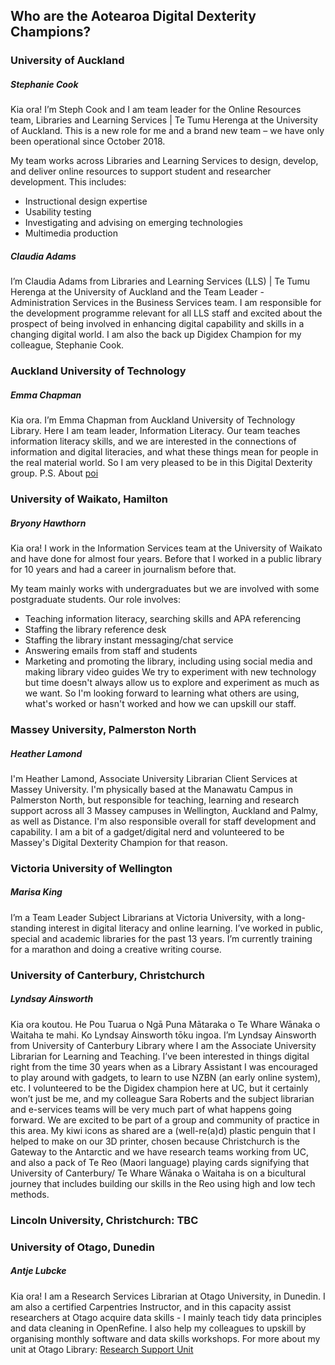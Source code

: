 ## Who are the Aotearoa Digital Dexterity Champions?

### University of Auckland 
##### Stephanie Cook 
Kia ora! I’m Steph Cook and I am team leader for the Online Resources team, Libraries and Learning Services | Te Tumu Herenga at the University of Auckland. This is a new role for me and a brand new team – we have only been operational since October 2018. 

My team works across Libraries and Learning Services to design, develop, and deliver online resources to support student and researcher development. This includes:
* Instructional design expertise
* Usability testing
* Investigating and advising on emerging technologies
* Multimedia production

##### Claudia Adams
I’m Claudia Adams from Libraries and Learning Services (LLS) | Te Tumu Herenga at the University of Auckland and the Team Leader - Administration Services in the Business Services team. I am responsible for the development programme relevant for all LLS staff and excited about the prospect of being involved in enhancing digital capability and skills in a changing digital world. I am also the back up Digidex Champion for my colleague, Stephanie Cook.

### Auckland University of Technology
##### Emma Chapman
Kia ora. I’m Emma Chapman from Auckland University of Technology Library. Here I am team leader, Information Literacy. Our team teaches information literacy skills, and we are interested in the connections of information and digital literacies, and what these things mean for people in the real material world. So I am very pleased to be in this Digital Dexterity group.
P.S. About [poi](http://poi360.nz/#!/)

### University of Waikato, Hamilton
##### Bryony Hawthorn
Kia ora! I work in the Information Services team at the University of Waikato and have done for almost four years. Before that I worked in a public library for 10 years and had a career in journalism before that.

My team mainly works with undergraduates but we are involved with some postgraduate students. Our role involves:
* Teaching information literacy, searching skills and APA referencing
* Staffing the library reference desk
* Staffing the library instant messaging/chat service
* Answering emails from staff and students
* Marketing and promoting the library, including using social media and making library video guides
We try to experiment with new technology but time doesn't always allow us to explore and experiment as much as we want. So I'm looking forward to learning what others are using, what's worked or hasn't worked and how we can upskill our staff. 

### Massey University, Palmerston North
##### Heather Lamond
I'm Heather Lamond, Associate University Librarian Client Services at Massey University. I'm physically based at the Manawatu Campus in Palmerston North, but responsible for teaching, learning and research support across all 3 Massey campuses in Wellington, Auckland and Palmy, as well as Distance. I'm also responsible overall for staff development and capability. 
I am a bit of a gadget/digital nerd and volunteered to be Massey's Digital Dexterity Champion for that reason. 

### Victoria University of Wellington
##### Marisa King
I’m a Team Leader Subject Librarians at Victoria University, with a long-standing interest in digital literacy and online learning. I’ve worked in public, special and academic libraries for the past 13 years. I’m currently training for a marathon and doing a creative writing course. 

### University of Canterbury, Christchurch
##### Lyndsay Ainsworth 
Kia ora koutou. He Pou Tuarua o Ngā Puna Mātaraka o Te Whare Wānaka o Waitaha te mahi. Ko Lyndsay Ainsworth tōku ingoa. I’m Lyndsay Ainsworth from University of Canterbury Library where I am the Associate University Librarian for Learning and Teaching. 
I’ve been interested in things digital right from the time 30 years when as a Library Assistant I was encouraged to play around with gadgets, to learn to use NZBN (an early online system), etc. I volunteered to be the Digidex champion here at UC, but it certainly won’t just be me, and my colleague Sara Roberts and the subject librarian and e-services teams will be very much part of what happens going forward. We are excited to be part of a group and community of practice in this area. My kiwi icons as shared are a (well-re(a)d) plastic penguin that I helped to make on our 3D printer, chosen because Christchurch is the Gateway to the Antarctic and we have research teams working from UC, and also a pack of Te Reo (Maori language) playing cards signifying that University of Canterbury/ Te Whare Wānaka o Waitaha is on a bicultural journey that includes building our skills in the Reo using high and low tech methods.

### Lincoln University, Christchurch: TBC

### University of Otago, Dunedin 
##### Antje Lubcke
Kia ora! I am a Research Services Librarian at Otago University, in Dunedin. I am also a certified Carpentries Instructor, and in this capacity assist researchers at Otago acquire data skills - I mainly teach tidy data principles and data cleaning in OpenRefine. I also help my colleagues to upskill by organising monthly software and data skills workshops. For more about my unit at Otago Library: [Research Support Unit](https://otago.libguides.com/RSU/about) 
